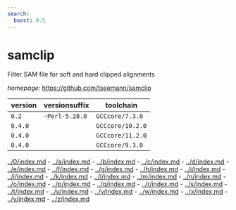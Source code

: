 ```yaml
---
search:
  boost: 0.5
---
```

# samclip

Filter SAM file for soft and hard clipped alignments

*homepage*: <https://github.com/tseemann/samclip>

version | versionsuffix | toolchain
--------|---------------|----------
``0.2`` | ``-Perl-5.28.0`` | ``GCCcore/7.3.0``
``0.4.0`` |  | ``GCCcore/10.2.0``
``0.4.0`` |  | ``GCCcore/11.2.0``
``0.4.0`` |  | ``GCCcore/9.3.0``

[../0/index.md](0) - [../a/index.md](a) - [../b/index.md](b) - [../c/index.md](c) - [../d/index.md](d) - [../e/index.md](e) - [../f/index.md](f) - [../g/index.md](g) - [../h/index.md](h) - [../i/index.md](i) - [../j/index.md](j) - [../k/index.md](k) - [../l/index.md](l) - [../m/index.md](m) - [../n/index.md](n) - [../o/index.md](o) - [../p/index.md](p) - [../q/index.md](q) - [../r/index.md](r) - [../s/index.md](s) - [../t/index.md](t) - [../u/index.md](u) - [../v/index.md](v) - [../w/index.md](w) - [../x/index.md](x) - [../y/index.md](y) - [../z/index.md](z)


